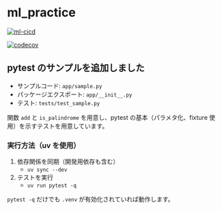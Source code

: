 # ml_practice

[![ml-cicd](https://github.com/shoyu-21/mlops_cicd_training/actions/workflows/ci.yaml/badge.svg)](https://github.com/shoyu-21/mlops_cicd_training/actions/workflows/ci.yaml)

[![codecov](https://codecov.io/gh/shoyu-21/mlops_cicd_training/branch/main/graph/badge.svg)](https://codecov.io/gh/shoyu-21/mlops_cicd_training)

## pytest のサンプルを追加しました

- サンプルコード: `app/sample.py`
- パッケージエクスポート: `app/__init__.py`
- テスト: `tests/test_sample.py`

関数 `add` と `is_palindrome` を用意し、pytest の基本（パラメタ化、fixture 使用）を示すテストを用意しています。

### 実行方法（uv を使用）

1. 依存関係を同期（開発用依存も含む）
   - `uv sync --dev`
2. テストを実行
   - `uv run pytest -q`

`pytest -q` だけでも `.venv` が有効化されていれば動作します。
